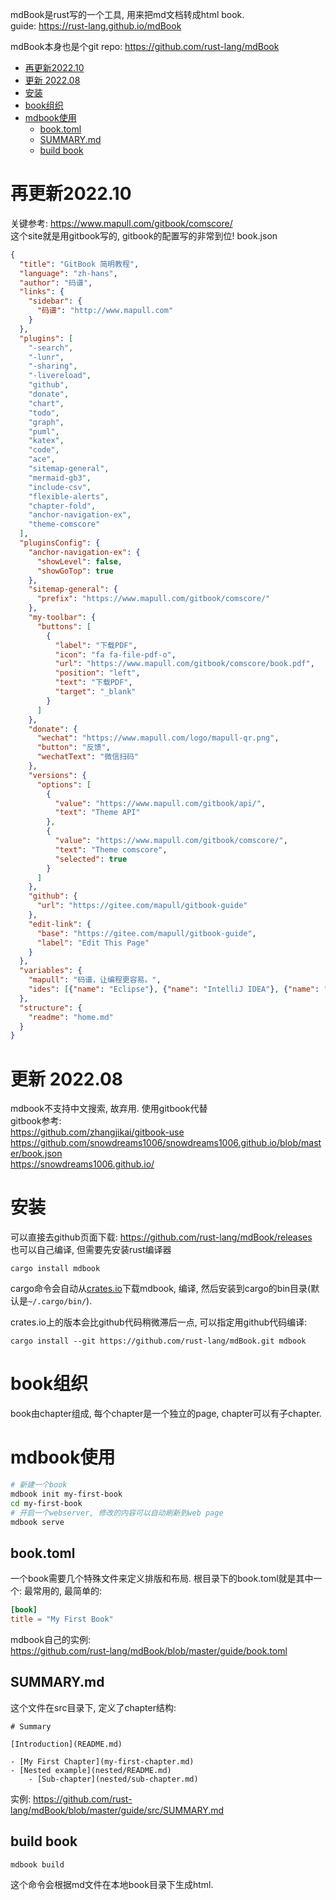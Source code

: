 mdBook是rust写的一个工具, 用来把md文档转成html book.  
guide: https://rust-lang.github.io/mdBook

mdBook本身也是个git repo: https://github.com/rust-lang/mdBook

- [再更新2022.10](#再更新202210)
- [更新 2022.08](#更新-202208)
- [安装](#安装)
- [book组织](#book组织)
- [mdbook使用](#mdbook使用)
  - [book.toml](#booktoml)
  - [SUMMARY.md](#summarymd)
  - [build book](#build-book)

# 再更新2022.10
关键参考: https://www.mapull.com/gitbook/comscore/  
这个site就是用gitbook写的, gitbook的配置写的非常到位!
book.json
```json
{
  "title": "GitBook 简明教程",
  "language": "zh-hans",
  "author": "码谱",
  "links": {
    "sidebar": {
      "码谱": "http://www.mapull.com"
    }
  },
  "plugins": [
    "-search",
    "-lunr",
    "-sharing",
    "-livereload",
    "github",
    "donate",
    "chart",
    "todo",
    "graph",
    "puml",
    "katex",
    "code",
    "ace",
    "sitemap-general",
    "mermaid-gb3",
    "include-csv",
    "flexible-alerts",
    "chapter-fold",
    "anchor-navigation-ex",
    "theme-comscore"
  ],
  "pluginsConfig": {
    "anchor-navigation-ex": {
      "showLevel": false,
      "showGoTop": true
    },
    "sitemap-general": {
      "prefix": "https://www.mapull.com/gitbook/comscore/"
    },
    "my-toolbar": {
      "buttons": [
        {
          "label": "下载PDF",
          "icon": "fa fa-file-pdf-o",
          "url": "https://www.mapull.com/gitbook/comscore/book.pdf",
          "position": "left",
          "text": "下载PDF",
          "target": "_blank"
        }
      ]
    },
    "donate": {
      "wechat": "https://www.mapull.com/logo/mapull-qr.png",
      "button": "反馈",
      "wechatText": "微信扫码"
    },
    "versions": {
      "options": [
        {
          "value": "https://www.mapull.com/gitbook/api/",
          "text": "Theme API"
        },
        {
          "value": "https://www.mapull.com/gitbook/comscore/",
          "text": "Theme comscore",
          "selected": true
        }
      ]
    },
    "github": {
      "url": "https://gitee.com/mapull/gitbook-guide"
    },
    "edit-link": {
      "base": "https://gitee.com/mapull/gitbook-guide",
      "label": "Edit This Page"
    }
  },
  "variables": {
    "mapull": "码谱，让编程更容易。",
    "ides": [{"name": "Eclipse"}, {"name": "IntelliJ IDEA"}, {"name": "Visual Studio Code"}]
  },
  "structure": {
    "readme": "home.md"
  }
}
```

# 更新 2022.08
mdbook不支持中文搜索, 故弃用. 使用gitbook代替  
gitbook参考:   
https://github.com/zhangjikai/gitbook-use  
https://github.com/snowdreams1006/snowdreams1006.github.io/blob/master/book.json  
https://snowdreams1006.github.io/

# 安装
可以直接去github页面下载: https://github.com/rust-lang/mdBook/releases  
也可以自己编译, 但需要先安装rust编译器
```
cargo install mdbook
```
cargo命令会自动从[crates.io](https://crates.io/)下载mdbook, 编译, 然后安装到cargo的bin目录(默认是`~/.cargo/bin/`).

crates.io上的版本会比github代码稍微滞后一点, 可以指定用github代码编译:
```
cargo install --git https://github.com/rust-lang/mdBook.git mdbook
```

# book组织
book由chapter组成, 每个chapter是一个独立的page, chapter可以有子chapter.

# mdbook使用
```sh
# 新建一个book
mdbook init my-first-book
cd my-first-book
# 开启一个webserver, 修改的内容可以自动刷新到web page
mdbook serve
```

## book.toml
一个book需要几个特殊文件来定义排版和布局. 根目录下的book.toml就是其中一个:
最常用的, 最简单的:
```toml
[book]
title = "My First Book"
```
mdbook自己的实例:  
https://github.com/rust-lang/mdBook/blob/master/guide/book.toml

## SUMMARY.md
这个文件在src目录下, 定义了chapter结构:
```
# Summary

[Introduction](README.md)

- [My First Chapter](my-first-chapter.md)
- [Nested example](nested/README.md)
    - [Sub-chapter](nested/sub-chapter.md)
```
实例:
https://github.com/rust-lang/mdBook/blob/master/guide/src/SUMMARY.md

## build book
```
mdbook build
```
这个命令会根据md文件在本地book目录下生成html.